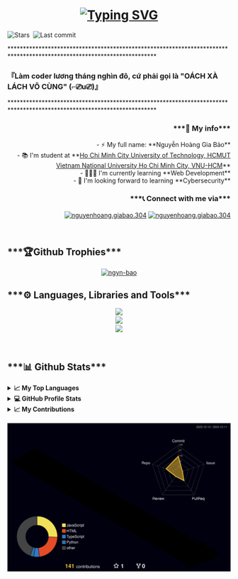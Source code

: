 <h1 align="center"><a href="#"><img src="https://readme-typing-svg.demolab.com?font=Fira+Code&pause=1000&color=F72D2D&width=435&lines=Hi+%F0%9F%91%8B%2C+I'm+ngyn-bao;A+passionate+developer+from+Vietnam" alt="Typing SVG" /></a></h1>

<img src="https://img.shields.io/github/stars/ngyn-bao?style=flat&color=brightgreen&logo=github" alt="Stars"/>&nbsp;
<img src="https://img.shields.io/github/last-commit/ngyn-bao/ngyn-bao?logo=github" alt="Last commit"/> 

***********************************************************************************************************************<br/>
<h3>『Làm coder lương tháng nghìn đô, cứ phải gọi là "OÁCH XÀ LÁCH VÔ CÙNG" (⌐⎚u⎚)』</h3>
***********************************************************************************************************************<br/>
<div>
    <img align="left" src="https://github.com/user-attachments/assets/a3051d6c-f212-4a82-94de-b6a3e4599393"
    alt=""/>

<div align="right">
    <h3>***👤 My info***</h3>
    <p>
- ⚡ My full name: **Nguyễn Hoàng Gia Bảo**<br/>
- 📚 I'm student at **<a href="https://hcmut.edu.vn" target="blank">Ho Chi Minh City University of Technology, HCMUT <br/>
Vietnam National University Ho Chi Minh City, VNU-HCM</a>**<br/>
- 👨🏻‍💻 I'm currently learning **Web Development** <br/>
- 👮 I'm looking forward to learning **Cybersecurity** <br/>
    </p>
    <h3>***📞 Connect with me via***</h3>
    <p>
      <a href="https://fb.com/nguyenhoang.giabao.304" target="blank"
        ><img
          align="center"
          src="https://raw.githubusercontent.com/rahuldkjain/github-profile-readme-generator/master/src/images/icons/Social/facebook.svg"
          alt="nguyenhoang.giabao.304"
          height="30"
          width="40"
      /></a>
            <a href="mailto:nguyenhoanggiabao3004@gmail.com" target="blank"
        ><img
          align="center"
          src="https://github.com/user-attachments/assets/e575ab33-c690-47db-af10-3c37b6a95e99"
          alt="nguyenhoang.giabao.304"
          height="30"
          width="40"
      /></a>
    </p>    
</div>

</div>
<div>

<br/>
<h2>***🏆Github Trophies***</h2>
<p align="center">
    <a href="https://github.com/ryo-ma/github-profile-trophy">
        <img src="https://github-profile-trophy.vercel.app/?username=ngyn-bao&theme=nord&rank=-?" alt="ngyn-bao" />
    </a> 
</p>
    
<h2>***⚙ Languages, Libraries and Tools***</h2>
<p align="center">
        <img src="https://skillicons.dev/icons?i=git,linux,vscode,github" /><br/>
        <img src="https://skillicons.dev/icons?i=docker,mysql,postman,npm,nodejs,expressjs,prisma,nestjs" /><br/>
        <img src="https://skillicons.dev/icons?i=cpp,js,ts,html,css,jquery,bootstrap,sass,react,tailwind" />
</p>
</div>
<br/>

<div>
<h2>***📊 Github Stats***</h2>
     <details>
  <summary><b>📈 My Top Languages</b></summary>
   
<p>&nbsp; <img align="left" src="http://github-profile-summary-cards.vercel.app/api/cards/repos-per-language?username=ngyn-bao&theme=transparent"/></p>
<p><img align="center" src="http://github-profile-summary-cards.vercel.app/api/cards/most-commit-language?username=ngyn-bao&theme=transparent" alt="ngyn-bao" /></p>

</details>
 <details>
  <summary><b>💻 GitHub Profile Stats</b></summary>
   
<div align="center">
        <img align="left" src="https://github-readme-stats.vercel.app/api?username=ngyn-bao&show_icons=true&theme=transparent"/>
        <img align="center" src="https://github-readme-stats.vercel.app/api/top-langs/?username=ngyn-bao&layout=donut-vertical&theme=transparent"/> 
</div>

</details>
  <details>
  <summary><b>📈 My Contributions</b></summary>
   
<p>&nbsp;<img align="center" src="http://github-profile-summary-cards.vercel.app/api/cards/profile-details?username=ngyn-bao&theme=tokyonight" alt="ngyn-bao" /></p>
 

</details>
<br/>

 <img src="./profile-3d-contrib/profile-night-rainbow.svg"/>
